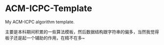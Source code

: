 # ACM-ICPC-Template
My ACM-ICPC algorithm template.

主要是本科期间积累的一些算法模板，然后数据结构跟字符串的偏多，当然我觉得板子还是起一个辅助的作用，在精不在多~
